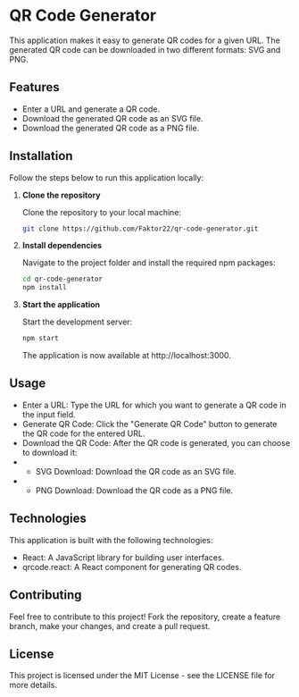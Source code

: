 # QR Code Generator

This application makes it easy to generate QR codes for a given URL. The generated QR code can be downloaded in two different formats: SVG and PNG.

## Features

- Enter a URL and generate a QR code.
- Download the generated QR code as an SVG file.
- Download the generated QR code as a PNG file.

## Installation

Follow the steps below to run this application locally:

1. **Clone the repository**

   Clone the repository to your local machine:

   ```bash
   git clone https://github.com/Faktor22/qr-code-generator.git

   ```

2. **Install dependencies**

   Navigate to the project folder and install the required npm packages:

   ```bash
   cd qr-code-generator
   npm install

   ```

3. **Start the application**

   Start the development server:

   ```bash
   npm start
   ```

   The application is now available at http://localhost:3000.

## Usage

- Enter a URL: Type the URL for which you want to generate a QR code in the input field.
- Generate QR Code: Click the "Generate QR Code" button to generate the QR code for the entered URL.
- Download the QR Code: After the QR code is generated, you can choose to download it:
- - SVG Download: Download the QR code as an SVG file.
- - PNG Download: Download the QR code as a PNG file.

## Technologies

This application is built with the following technologies:

- React: A JavaScript library for building user interfaces.
- qrcode.react: A React component for generating QR codes.

## Contributing

Feel free to contribute to this project! Fork the repository, create a feature branch, make your changes, and create a pull request.

## License

This project is licensed under the MIT License - see the LICENSE file for more details.
